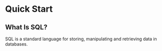 # Quick Start 

## What Is SQL?

<p>
  SQL is a standard language for storing, manipulating and retrieving data in databases.
</p>
